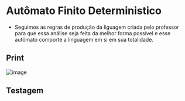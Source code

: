 # Autômato Finito Deterministico 

- Seguimos as regras de produção da liguagem criada pelo professor para que essa análise seja feita da melhor forma possível e esse autômato comporte a linguagem em si em sua totalidade.
 
## Print
![image](https://user-images.githubusercontent.com/80297158/224130424-46f2600f-5b39-4f60-8071-f0242b3b9bed.png)

## Testagem
